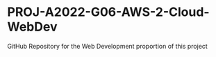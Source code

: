 # PROJ-A2022-G06-AWS-2-Cloud-WebDev
GitHub Repository for the Web Development proportion of this project
